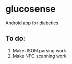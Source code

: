 # glucosense
Android app for diabetics

## To do:
1. Make JSON parsing work
2. Make NFC scanning work
